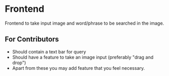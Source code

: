 # Frontend
Frontend to take input image and word/phrase to be searched in the image.

## For Contributors
- Should contain a text bar for query
- Should have a feature to take an image input (preferably "drag and drop")
- Apart from these you may add feature that you feel necessary. 
